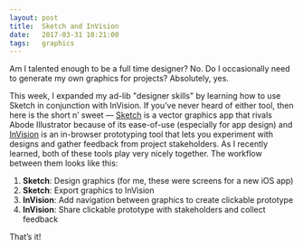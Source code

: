 ```yaml
---
layout: post
title:  Sketch and InVision
date:   2017-03-31 10:21:00
tags:   graphics
---
```


Am I talented enough to be a full time designer? No. Do I occasionally need to generate my own graphics for projects? Absolutely, yes.

This week, I expanded my ad-lib "designer skills" by learning how to use Sketch in conjunction with InVision. If you’ve never heard of either tool, then here is the short n’ sweet — [Sketch](https://sketchapp.com) is a vector graphics app that rivals Abode Illustrator because of its ease-of-use (especially for app design) and [InVision](https://www.invisionapp.com) is an in-browser prototyping tool that lets you experiment with designs and gather feedback from project stakeholders. As I recently learned, both of these tools play very nicely together. The workflow between them looks like this:

1. **Sketch**: Design graphics (for me, these were screens for a new iOS app)
2. **Sketch**: Export graphics to InVision
3. **InVision**: Add navigation between graphics to create clickable prototype
4. **InVision**: Share clickable prototype with stakeholders and collect feedback

That’s it!
